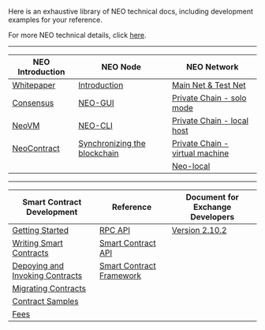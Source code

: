 Here is an exhaustive library of NEO technical docs, including development examples for your reference.

For more NEO technical details, click [here](https://docs.neo.org/developerguide/en/index.html).

------


| NEO Introduction | NEO Node | NEO Network |
| ------- | --------| -------- |
| [Whitepaper](basic/whitepaper.md) | [Introduction](node/introduction.md) | [Main Net & Test Net](network/testnet.md) |
| [Consensus](basic/technology/consensus.md) | [NEO-GUI](node/gui/install.md) | [Private Chain - solo mode](network/private-chain/solo.md) |
| [NeoVM](basic/technology/neovm.md) | [NEO-CLI](node/cli/setup.md) | [Private Chain - local host](network/private-chain/private-chain2.md) |
| [NeoContract](basic/technology/neocontract.md) | [Synchronizing the blockchain](node/syncblocks.md) | [Private Chain - virtual machine](network/private-chain/private-chain.md) |
|  |  | [Neo-local](network/private-chain/neolocal.md) |

------


| Smart Contract Development                                   | Reference                                         | Document for Exchange Developers                |
| ------------------------------------------------------------ | ------------------------------------------------- | ----------------------------------------------- |
| [Getting Started](sc/gettingstarted/introduction.md)         | [RPC API](reference/rpc/latest-version/api.md)    | [Version 2.10.2](exchange/2.10.2/deploynode.md) |
| [Writing Smart Contracts](sc/write/basics.md)                | [Smart Contract API](reference/scapi/api.md)      |                                                 |
| [Depoying and Invoking Contracts](sc/deploy/deploy-invoke.md) | [Smart Contract Framework](reference/scapi/fw.md) |                                                 |
| [Migrating Contracts](sc/migrate.md)                         |                                                   |                                                 |
| [Contract Samples](sc/sample/HelloWorld.md)                  |                                                   |                                                 |
| [Fees](sc/fees.md)                                           |                                                   |                                                 |

<link href="index.css" rel="stylesheet" />